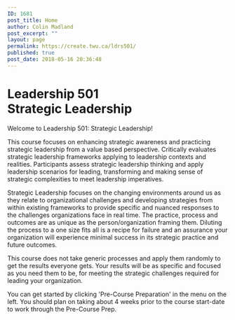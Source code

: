 ```yaml
---
ID: 1681
post_title: Home
author: Colin Madland
post_excerpt: ""
layout: page
permalink: https://create.twu.ca/ldrs501/
published: true
post_date: 2018-05-16 20:36:48
---
```

<!--themify_builder_static--><h1>Leadership 501<br/>Strategic Leadership</h1>
 <p>Welcome to Leadership 501: Strategic Leadership!</p> <p>This course focuses on enhancing strategic awareness and practicing strategic leadership from a value based perspective. Critically evaluates strategic leadership frameworks applying to leadership contexts and realities. Participants assess strategic leadership thinking and apply leadership scenarios for leading, transforming and making sense of strategic complexities to meet leadership imperatives.</p> <p>Strategic Leadership focuses on the changing environments around us as they relate to organizational challenges and developing strategies from within existing frameworks to provide specific and nuanced responses to the challenges organizations face in real time. The practice, process and outcomes are as unique as the person/organization framing them. Diluting the process to a one size fits all is a recipe for failure and an assurance your organization will experience minimal success in its strategic practice and future outcomes.</p> <p>This course does not take generic processes and apply them randomly to get the results everyone gets. Your results will be as specific and focused as you need them to be, for meeting the strategic challenges required for leading your organization.</p> <p>You can get started by clicking 'Pre-Course Preparation' in the menu on the left. You should plan on taking about 4 weeks prior to the course start-date to work through the Pre-Course Prep.</p><!--/themify_builder_static-->